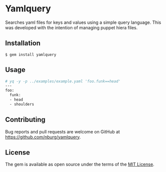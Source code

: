 # Yamlquery

Searches yaml files for keys and values using a simple query language. This was developed with the intention of managing puppet hiera files.

## Installation

    $ gem install yamlquery

## Usage

```bash
# yq -y -p ../examples/example.yaml 'foo.funk==head'
---
foo:
  funk:
  - head
  - shoulders
```

## Contributing

Bug reports and pull requests are welcome on GitHub at https://github.com/nburg/yamlquery.


## License

The gem is available as open source under the terms of the [MIT License](http://opensource.org/licenses/MIT).

